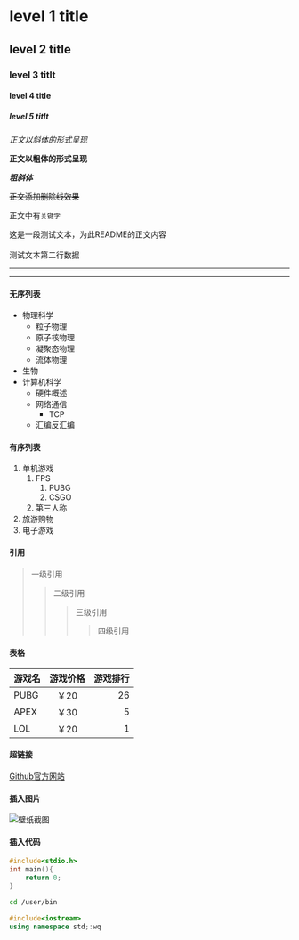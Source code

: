 # level 1 title
## level 2 title
### level 3 titlt
#### level 4 title
##### level 5 titlt

*正文以斜体的形式呈现*

**正文以粗体的形式呈现**

***粗斜体***

~~正文添加删除线效果~~

正文中有`关键字`

这是一段测试文本，为此README的正文内容<br><br>测试文本第二行数据

---
****

#### 无序列表
* 物理科学
   * 粒子物理
   * 原子核物理
   * 凝聚态物理
   * 流体物理
* 生物
* 计算机科学
   * 硬件概述
   * 网络通信
      * TCP
   * 汇编反汇编

#### 有序列表
1. 单机游戏
     1. FPS
         1. PUBG
         2. CSGO
     2. 第三人称
2. 旅游购物
3. 电子游戏



#### 引用

> 一级引用
>> 二级引用
>>> 三级引用
>>>> 四级引用



#### 表格

游戏名|游戏价格|游戏排行
--|:--:|--:|
PUBG|￥20|26
APEX|￥30|5
LOL|￥20|1


#### 超链接

[Github官方网站](https://github.com "点击跳转到Github")


#### 插入图片
![壁纸截图](D://desktop//a.png)


#### 插入代码
```c
#include<stdio.h>
int main(){
	return 0;
}


```

```bash
cd /user/bin
```

```cpp
#include<iostream>
using namespace std;:wq

```

